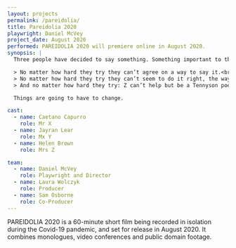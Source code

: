 ```yaml
---
layout: projects
permalink: /pareidolia/
title: Pareidolia 2020
playwright: Daniel McVey
project_date: August 2020
performed: PAREIDOLIA 2020 will premiere online in August 2020.
synopsis: |
  Three people have decided to say something. Something important to them, supposedly. But things are going wrong (and it’s not just their internet bandwidth).

  > No matter how hard they try they can’t agree on a way to say it.<br>
  > No matter how hard they try they can’t seem to do it right, the way they planned.<br>
  > And no matter how hard they try: Z can’t help but be a Tennyson poem, X can’t help but be a Russian antihero, and Y can’t help but be the world of L. Frank Baum.

  Things are going to have to change.

cast: 
  - name: Caetano Capurro
    role: Mr X
  - name: Jayran Lear
    role: Mx Y
  - name: Helen Brown
    role: Mrs Z

team: 
  - name: Daniel McVey
    role: Playwright and Director
  - name: Laura Wolczyk
    role: Producer
  - name: Sam Osborne
    role: Co-Producer
--- 
```


PAREIDOLIA 2020 is a 60-minute short film being recorded in isolation during the Covid-19 pandemic, and set for release in August 2020. It combines monologues, video conferences and public domain footage.
